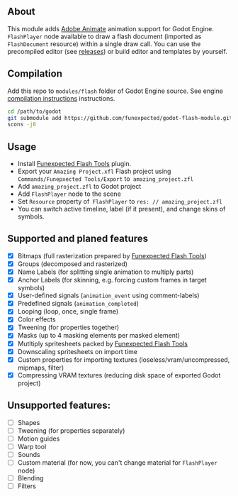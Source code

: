 ## About
This module adds [Adobe Animate](https://www.adobe.com/products/animate.html) animation support for Godot Engine. `FlashPlayer` node available to draw a flash document (imported as` FlashDocument` resource) within a single draw call. You can use the precompiled editor (see [releases](https://github.com/funexpected/godot-flash-module/releases)) or build editor and templates by yourself.

## Compilation
Add this repo to `modules/flash` folder of Godot Engine source. See engine [compilation instructions](https://docs.godotengine.org/en/stable/development/compiling/index.html) instructions.
``` bash
cd /path/to/godot
git submodule add https://github.com/funexpected/godot-flash-module.git modules/flash
scons -j8
```

## Usage
- Install [Funexpected Flash Tools](https://github.com/funexpected/flash-tools) plugin.
- Export your `Amazing Project.xfl` Flash project using `Commands/Funepxected Tools/Export` to` amazing_project.zfl`
- Add `amazing_project.zfl` to Godot project
- Add `FlashPlayer` node to the scene
- Set `Resource` property of` FlashPlayer` to `res: // amazing_project.zfl`
- You can switch active timeline, label (if it present), and change skins of symbols.

## Supported and planed features
- [x] Bitmaps (full rasterization prepared by [Funexpected Flash Tools](https://github.com/funexpected/flash-tools))
- [x] Groups (decomposed and rasterized)
- [x] Name Labels (for splitting single animation to multiply parts)
- [x] Anchor Labels (for skinning, e.g. forcing custom frames in target symbols)
- [x] User-defined signals (`animation_event` using comment-labels)
- [x] Predefined signals (`animation_completed`)
- [x] Looping (loop, once, single frame)
- [x] Color effects
- [x] Tweening (for properties together)
- [x] Masks (up to 4 masking elements per masked element)
- [x] Mutltiply spritesheets packed by [Funexpected Flash Tools](https://github.com/funexpected/flash-tools)
- [x] Downscaling spritesheets on import time
- [x] Custom properties for importing textures (loseless/vram/uncompressed, mipmaps, filter)
- [x] Compressing VRAM textures (reducing disk space of exported Godot project)

## Unsupported features:

- [ ] Shapes
- [ ] Tweening (for properties separately)
- [ ] Motion guides
- [ ] Warp tool
- [ ] Sounds
- [ ] Custom material (for now, you can't change material for `FlashPlayer` node)
- [ ] Blending
- [ ] Filters
